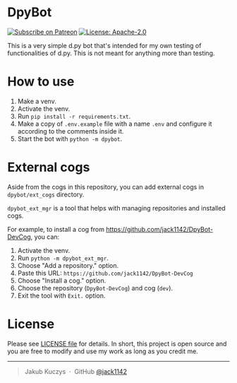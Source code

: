 # DpyBot

[![Subscribe on Patreon](https://img.shields.io/badge/Support%20me%20on-Patreon-orange.svg?logo=patreon)](https://www.patreon.com/Jackenmen)
[![License: Apache-2.0](https://img.shields.io/badge/License-Apache--2.0-blue.svg)](https://opensource.org/licenses/Apache-2.0)

This is a very simple d.py bot that's intended for my own testing of functionalities of d.py. This is not meant for anything more than testing.

# How to use

1. Make a venv.
1. Activate the venv.
1. Run `pip install -r requirements.txt`.
1. Make a copy of `.env.example` file with a name `.env` and configure it
   according to the comments inside it.
1. Start the bot with `python -m dpybot`.

# External cogs

Aside from the cogs in this repository, you can add external cogs in `dpybot/ext_cogs` directory.

``dpybot_ext_mgr`` is a tool that helps with managing repositories and installed cogs.

For example, to install a cog from https://github.com/jack1142/DpyBot-DevCog, you can:
1. Activate the venv.
1. Run `python -m dpybot_ext_mgr`.
1. Choose "Add a repository." option.
1. Paste this URL: `https://github.com/jack1142/DpyBot-DevCog`
1. Choose "Install a cog." option.
1. Choose the repository (`DpyBot-DevCog`) and cog (`dev`).
1. Exit the tool with `Exit.` option.

# License

Please see [LICENSE file](LICENSE) for details. In short, this project is open source and you are free to modify and use my work as long as you credit me.

---

> Jakub Kuczys &nbsp;&middot;&nbsp;
> GitHub [@jack1142](https://github.com/jack1142)
